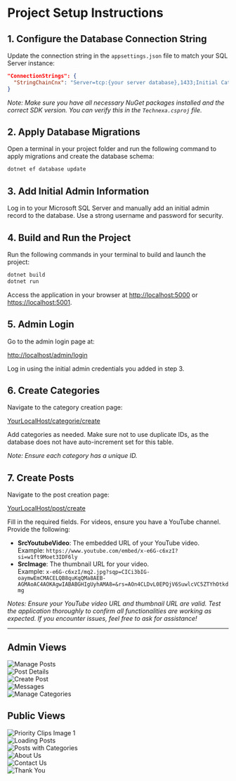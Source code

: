 # Project Setup Instructions

## 1. Configure the Database Connection String
Update the connection string in the `appsettings.json` file to match your SQL Server instance:

```json
"ConnectionStrings": {
  "StringChainCnx": "Server=tcp:{your server database},1433;Initial Catalog={your database};Persist Security Info=False;User ID={Your User Id};Password={your password};MultipleActiveResultSets=False;Encrypt=True;TrustServerCertificate=False;Connection Timeout=30;"
}
```

*Note: Make sure you have all necessary NuGet packages installed and the correct SDK version. You can verify this in the `Technexa.csproj` file.*

## 2. Apply Database Migrations
Open a terminal in your project folder and run the following command to apply migrations and create the database schema:

```bash
dotnet ef database update
```

## 3. Add Initial Admin Information
Log in to your Microsoft SQL Server and manually add an initial admin record to the database. Use a strong username and password for security.

## 4. Build and Run the Project
Run the following commands in your terminal to build and launch the project:

```bash
dotnet build
dotnet run
```

Access the application in your browser at [http://localhost:5000](http://localhost:5000) or [https://localhost:5001](https://localhost:5001).

## 5. Admin Login
Go to the admin login page at:

[http://localhost/admin/login](http://localhost/admin/login)

Log in using the initial admin credentials you added in step 3.

## 6. Create Categories
Navigate to the category creation page:

[YourLocalHost/categorie/create](YourLocalHost/categorie/create)

Add categories as needed. Make sure not to use duplicate IDs, as the database does not have auto-increment set for this table.

*Note: Ensure each category has a unique ID.*

## 7. Create Posts
Navigate to the post creation page:

[YourLocalHost/post/create](YourLocalHost/post/create)

Fill in the required fields. For videos, ensure you have a YouTube channel. Provide the following:

- **SrcYoutubeVideo**: The embedded URL of your YouTube video.  
  Example: `https://www.youtube.com/embed/x-e6G-c6xzI?si=w1ft9Moet3IDF6ly`
- **SrcImage**: The thumbnail URL for your video.  
  Example: `x-e6G-c6xzI/mq2.jpg?sqp=CICi3bIG-oaymwEmCMACELQB8quKqQMa8AEB-AGMAoAC4AOKAgwIABABGHIgUyhAMA8=&rs=AOn4CLDvL0EPQjV6SuwlcVC5ZTYhOtkdmg`

*Notes: Ensure your YouTube video URL and thumbnail URL are valid. Test the application thoroughly to confirm all functionalities are working as expected. If you encounter issues, feel free to ask for assistance!*

---

## Admin Views

![Manage Posts](screenshots/GererPosts.png)  
![Post Details](screenshots/DetailsPost.png)  
![Create Post](screenshots/createpost.png)  
![Messages](screenshots/Messages.png)  
![Manage Categories](screenshots/gerercategorie.png)  

## Public Views

![Priority Clips Image 1](screenshots/priorityclipsimg1.png)  
![Loading Posts](screenshots/loadingposts.png)  
![Posts with Categories](screenshots/postswithcategories.png)  
![About Us](screenshots/aboutus.png)  
![Contact Us](screenshots/contactus.png)  
![Thank You](screenshots/thankyou.png)
